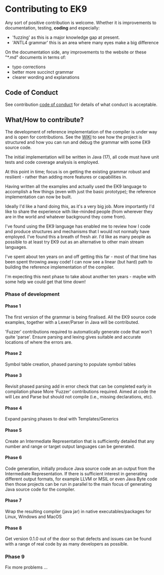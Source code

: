 # Contributing to EK9

Any sort of positive contribution is welcome. Whether it is improvements to documentation, testing, **coding** and
especially:
  - 'fuzzing' as this is a major knowledge gap at present.
  - 'ANTL4 grammar' this is an area where many eyes make a big difference

On the documentation side, any improvements to the website or these "*.md" documents in terms of:
  - typo corrections
  - better more succinct grammar
  - clearer wording and explanations

## Code of Conduct
See contribution [ code of conduct](CODE_OF_CONDUCT.md) for details of what conduct is acceptable.

## What/How to contribute?
The development of reference implementation of the compiler is under way and is open for contributions.
See the [WIKI](https://github.com/stephenjohnlimb/ek9/wiki/EK9-Development) to see how the project is structured and
how you can run and debug the grammar with some EK9 source code.

The initial implementation will be written in Java (17), all code must have unit tests and code coverage analysis is employed.

At this point in time; focus is on getting the existing grammar robust and resilient -
rather than adding more features or capabilities in.

Having written all the examples and actually used the EK9 language to accomplish a few things
(even with just the basic prototype); the reference implementation can now be built.

Ideally I'd like a hand doing this, as it's a very big job. More importantly I'd like to share the experience with
like-minded people (from wherever they are in the world and whatever background they come from).

I've found using the EK9 language has enabled me to review how I code and produce structures and mechanisms that
I would not normally have employed. I've found this a breath of fresh air. I'd like as many people as possible
to at least try EK9 out as an alternative to other main stream languages.

I've spent about ten years on and off getting this far - most of that time has been spent throwing away code!
I can now see a linear (but hard) path to building the reference implementation of the compiler.

I'm expecting this next phase to take about another ten years - maybe with some help we could get that time down!


### Phase of development

#### Phase 1
The first version of the grammar is being finalised. All the EK9 source code examples, together with a Lexer/Parser in
Java will be contributed.

'Fuzzer' contributions required to automatically generate code that won't quite 'parse'. Ensure parsing and lexing
gives suitable and accurate locations of where the errors are.

#### Phase 2
Symbol table creation, phased parsing to populate symbol tables

#### Phase 3
Revisit phased parsing add in error check that can be completed early in compilation phase
More 'Fuzzer' contributions required. Aimed at code the will Lex and Parse but should not compile
(i.e., missing declarations, etc).

#### Phase 4
Expand parsing phases to deal with Templates/Generics

#### Phase 5
Create an Intermediate Representation that is sufficiently detailed that any number and range or target output
languages can be generated. 

#### Phase 6
Code generation, initially produce Java source code an an output from the Intermediate Representation.
If there is sufficient interest in generating different output formats, for example LLVM or MSIL or even Java Byte code then
those projects can be run in parallel to the main focus of generating Java source code for the compiler.

#### Phase 7
Wrap the resulting compiler (java jar) in native executables/packages for Linux, Windows and MacOS

#### Phase 8
Get version 0.1.0 out of the door so that defects and issues can be found with a range of real code by as many
developers as possible.


### Phase 9 
Fix more problems
...
